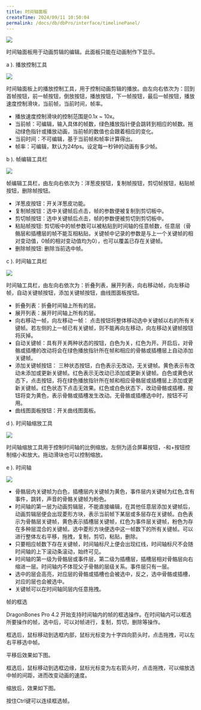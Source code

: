 ```yaml
---
title: 时间轴面板
createTime: 2024/09/11 10:50:04
permalink: /docs/db/dbPro/interface/timelinePanel/
---
```


![](p1.png)

时间轴面板用于动画剪辑的编辑。此面板只能在动画制作下显示。

a ). 播放控制工具

![](p2.png)

时间轴面板上的播放控制工具，用于控制动画剪辑的播放。由左向右依次为：回到首帧按钮，前一帧按钮，倒放按钮，播放按钮，下一帧按钮，最后一帧按钮，播放速度控制滑块，当前帧，当前时间，帧率。
* 播放速度控制滑块的控制范围是0.1x ~ 10x。
* 当前帧：可编辑，输入具体的帧数，绿色播放指针便会跳转到相应的帧数。拖动绿色指针或播放动画，当前帧的数值也会跟着相应的变化。
* 当前时间：不可编辑，基于当前帧和帧率计算得出。
* 帧率：可编辑，默认为24fps。设定每一秒钟的动画有多少帧。

b ). 帧编辑工具栏

![](p3.png)

帧编辑工具栏，由左向右依次为：洋葱皮按钮，复制帧按钮，剪切帧按钮，粘贴帧按钮，删除帧按钮。

* 洋葱皮按钮：开关洋葱皮功能。
* 复制帧按钮：选中关键帧后点击，帧的参数便被复制到剪切板中。
* 剪切帧按钮：选中关键帧后点击，帧的参数便被剪切到剪切板中。
* 粘贴帧按钮: 剪切板中的帧参数可以被粘贴到时间轴的任意帧数，任意层（骨骼层和插槽层的帧不能互相粘贴，关键帧中记录的参数是与上一个关键帧的相对变动值，0帧的相对变动值均为0），也可以覆盖已存在关键帧。
* 删除帧按钮: 删除当前选中帧。

c ).  时间轴工具栏

![](p4.png)

时间轴工具栏，由左向右依次为：折叠列表，展开列表，向右移动帧，向左移动帧，自动关键帧按钮，添加关键帧按钮，曲线图面板按钮。
* 折叠列表：折叠时间轴上所有的层。
* 展开列表：展开时间轴上所有的层。
* 向右移动一帧，向左移动一帧： 点击按钮将整体移动选中关键帧以右的所有关键帧。若左侧的上一帧已有关键帧，则不能再向左移动，向左移动关键帧按钮将灰掉。
* 自动关键帧：具有开关两种状态的按钮，白色为关，红色为开。开启后，对骨骼或插槽的改动将会在绿色播放指针所在帧和相应的骨骼或插槽层上自动添加关键帧。
* 添加关键帧按钮： 三种状态按钮，白色表示无改动，无关键帧。黄色表示有改动未添加或更新关键帧。红色表示无改动已添加或更新关键帧。白色或黄色状态下，点击按钮，将在绿色播放指针所在帧和相应骨骼层或插槽层上添加或更新关键帧。红色状态下点击无效果。红色或白色状态下，改动骨骼或插槽，按钮将变为黄色，表示骨骼或插槽发生改动。无骨骼或插槽选中时，按钮不可用。
* 曲线图面板按钮：开关曲线图面板。

d ). 时间轴缩放工具

![](p5.png)

时间轴缩放工具用于控制时间轴的比例缩放。左侧为适合屏幕按钮，-和+按钮控制缩小和放大。拖动滑块也可以控制缩放。

e ). 时间轴

![](p6.png)

* 骨骼层内关键帧为白色，插槽层内关键帧为黄色，事件层内关键帧为红色,含有事件，跳转，声音的骨骼关键帧为粉色。
* 时间轴的第一层为动画剪辑层，不能直接编辑，在其他任意层添加关键帧后，动画剪辑层便会出现菱形方块，表示当前帧下某层或多层存在关键帧。白色表示为骨骼层关键帧，黄色表示插槽层关键帧，红色为事件层关键帧，粉色为存在多种层混合的关键帧。选中菱形方块便选中这一帧数下的所有关键帧。可以进行整体左右平移，拖拽，复制，剪切，粘贴，删除。
* 只要相应帧数下存在关键帧，时间轴标尺上便会出现红线，时间轴标尺不会随时间轴的上下滚动条滚动，始终可见。
* 时间轴的第一级为骨骼层或事件层，第二级为插槽层，插槽层相对骨骼层向右缩进一层。时间轴内不体现父子骨骼的层级关系。事件层只有一层。
* 选中的层会高亮，对应层的骨骼或插槽也会被选中，反之，选中骨骼或插槽，对应的层也会被选中。
* 关键帧可以在时间轴同层内任意拖拽。

帧的框选

DragonBones Pro 4.2 开始支持时间轴内的帧的框选操作。在时间轴内可以框选所要操作的帧，选中后，可以对帧进行，复制，剪切，删除等操作。

框选后，鼠标移动到选框内部，鼠标光标变为十字四向箭头时，点击拖拽，可以左右平移选中帧。

平移后效果如下图。

框选后，鼠标移动到选框边缘，鼠标光标变为左右箭头时，点击拖拽，可以缩放选中帧的间距，进而改变动画的速度。

缩放后，效果如下图。

按住Ctrl键可以连续框选帧。
